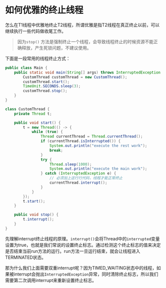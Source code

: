 # 如何优雅的终止线程

怎么在T1线程中优雅地终止T2线程，所谓优雅是指T2线程在真正终止以前，可以继续执行一些代码做收尾工作。

> 因为`stop()` 方法是强制终止一个线程，会导致线程终止的时候资源不能正确释放，产生死锁问题，不建议使用。

下面是一段常用的线程终止方式：

```java
public class Main {
    public static void main(String[] args) throws InterruptedException {
        CustomThread customThread = new CustomThread();
        customThread.start();
        TimeUnit.SECONDS.sleep(3);
        customThread.stop();
    }
}

class CustomThread {
    private Thread t;

    public void start() {
        t = new Thread(() -> {
            while (true) {
                Thread currentThread = Thread.currentThread();
                if (currentThread.isInterrupted()) {
                    System.out.println("execute the rest work");
                    break;
                }
                try {
                    Thread.sleep(1000);
                    System.out.println("execute the main work");
                } catch (InterruptedException e) {
                    // 必须加上这行行代码，线程才能正常终止
                    currentThread.interrupt();
                }
            }
        });
        t.start();
    }

    public void stop() {
        t.interrupt();
    }
}
```

先理解interrupt终止线程的原理。`interrupt()`会将Thread中的`interrupted`变量设置为true，也就是我们常说的设置终止标志。通过检测这个终止标志的值来决定是否结束当前run方法的运行。run方法一旦运行结束，就会让线程进入TERMINATED状态。

那为什么我们上面需要双重interrupt呢？因为TIMED_WAITING状态中的线程，如果被interrupt会抛出`InterruptedException`异常，同时清除终止标志，所以我们需要第二次调用interrupt来重新设置终止标志。
